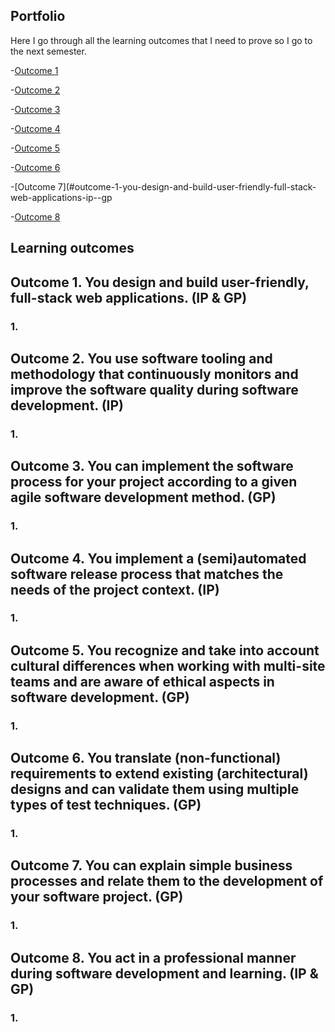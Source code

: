 ## Portfolio

Here I go through all the learning outcomes that I need to prove so I go to the next semester.

-[Outcome 1](#outcome-1-you-design-and-build-user-friendly-full-stack-web-applications-ip--gp)

-[Outcome 2](#outcome-1-you-design-and-build-user-friendly-full-stack-web-applications-ip--gp)

-[Outcome 3](#outcome-1-you-design-and-build-user-friendly-full-stack-web-applications-ip--gp)

-[Outcome 4](#outcome-1-you-design-and-build-user-friendly-full-stack-web-applications-ip--gp)

-[Outcome 5](#outcome-1-you-design-and-build-user-friendly-full-stack-web-applications-ip--gp)

-[Outcome 6](#outcome-1-you-design-and-build-user-friendly-full-stack-web-applications-ip--gp)

-[Outcome 7](#outcome-1-you-design-and-build-user-friendly-full-stack-web-applications-ip--gp

-[Outcome 8](#outcome-1-you-design-and-build-user-friendly-full-stack-web-applications-ip--gp)

## Learning outcomes



## Outcome 1. You design and build user-friendly, full-stack web applications. (IP & GP)

### 1. 



## Outcome 2. You use software tooling and methodology that continuously monitors and improve the software quality during software development. (IP)

### 1.



## Outcome 3. You can implement the software process for your project according to a given agile software development method. (GP)

### 1. 



## Outcome 4. You implement a (semi)automated software release process that matches the needs of the project context. (IP)

### 1.



## Outcome 5. You recognize and take into account cultural differences when working with multi-site teams and are aware of ethical aspects in software development. (GP)

### 1. 



## Outcome 6. You translate (non-functional) requirements to extend existing (architectural) designs and can validate them using multiple types of test techniques. (GP)

### 1.



## Outcome 7. You can explain simple business processes and relate them to the development of your software project. (GP)

### 1. 



## Outcome 8. You act in a professional manner during software development and learning. (IP & GP)

### 1.


